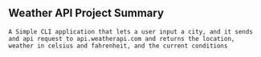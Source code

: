 ## Weather API Project Summary

    A Simple CLI application that lets a user input a city, and it sends
    and api request to api.weatherapi.com and returns the location, 
    weather in celsius and fahrenheit, and the current conditions
